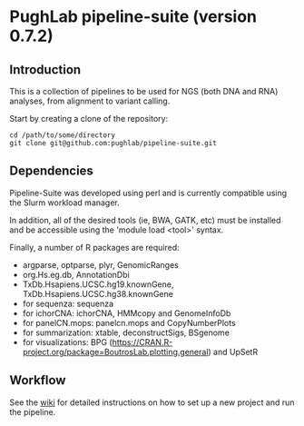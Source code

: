 # PughLab pipeline-suite (version 0.7.2)

## Introduction
This is a collection of pipelines to be used for NGS (both DNA and RNA) analyses, from alignment to variant calling.

Start by creating a clone of the repository:

<pre><code>cd /path/to/some/directory
git clone git@github.com:pughlab/pipeline-suite.git
</code></pre>

## Dependencies
Pipeline-Suite was developed using perl and is currently compatible using the Slurm workload manager.

In addition, all of the desired tools (ie, BWA, GATK, etc) must be installed and be accessible using the 'module load \<tool\>' syntax.

Finally, a number of R packages are required:
- argparse, optparse, plyr, GenomicRanges
- org.Hs.eg.db, AnnotationDbi
- TxDb.Hsapiens.UCSC.hg19.knownGene, TxDb.Hsapiens.UCSC.hg38.knownGene
- for sequenza: sequenza
- for ichorCNA: ichorCNA, HMMcopy and GenomeInfoDb
- for panelCN.mops: panelcn.mops and CopyNumberPlots
- for summarization: xtable, deconstructSigs, BSgenome
- for visualizations: BPG (https://CRAN.R-project.org/package=BoutrosLab.plotting.general) and UpSetR

## Workflow
See the [wiki](https://github.com/pughlab/pipeline-suite/wiki) for detailed instructions on how to set up a new project and run the pipeline.
